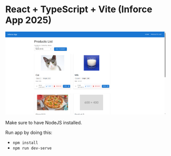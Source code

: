 # React + TypeScript + Vite (Inforce App 2025)

![img.png](img.png)

Make sure to have NodeJS installed.

Run app by doing this:
- ```npm install  ```
- ```npm run dev-serve```
